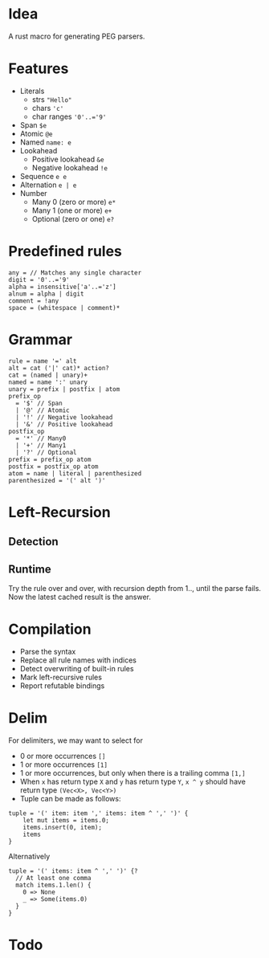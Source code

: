 # Idea

A rust macro for generating PEG parsers.

# Features

- Literals
  - strs `"Hello"`
  - chars `'c'`
  - char ranges `'0'..='9'`
- Span `$e`
- Atomic `@e`
- Named `name: e`
- Lookahead
  - Positive lookahead `&e`
  - Negative lookahead `!e`
- Sequence `e e`
- Alternation `e | e`
- Number
  - Many 0 (zero or more) `e*`
  - Many 1 (one or more) `e+`
  - Optional (zero or one) `e?`

# Predefined rules

```
any = // Matches any single character
digit = '0'..='9'
alpha = insensitive['a'..='z']
alnum = alpha | digit
comment = !any
space = (whitespace | comment)*
```

# Grammar

```
rule = name '=' alt
alt = cat ('|' cat)* action?
cat = (named | unary)+
named = name ':' unary
unary = prefix | postfix | atom
prefix_op
  = '$' // Span
  | '@' // Atomic
  | '!' // Negative lookahead
  | '&' // Positive lookahead
postfix_op
  = '*' // Many0
  | '+' // Many1
  | '?' // Optional
prefix = prefix_op atom
postfix = postfix_op atom
atom = name | literal | parenthesized
parenthesized = '(' alt ')'
```

# Left-Recursion

## Detection

## Runtime

Try the rule over and over, with recursion depth from 1.., until the parse fails. Now the latest cached result is the answer.

# Compilation

- Parse the syntax
- Replace all rule names with indices
- Detect overwriting of built-in rules
- Mark left-recursive rules
- Report refutable bindings

# Delim

For delimiters, we may want to select for
- 0 or more occurrences `[]`
- 1 or more occurrences `[1]`
- 1 or more occurrences, but only when there is a trailing comma `[1,]`
- When `x` has return type `X` and `y` has return type `Y`, `x ^ y` should have return type `(Vec<X>, Vec<Y>)`
- Tuple can be made as follows:

```
tuple = '(' item: item ',' items: item ^ ',' ')' {
    let mut items = items.0;
    items.insert(0, item);
    items
}
```

Alternatively

```
tuple = '(' items: item ^ ',' ')' {?
  // At least one comma
  match items.1.len() {
    0 => None
    _ => Some(items.0)
  }
}
```

# Todo
